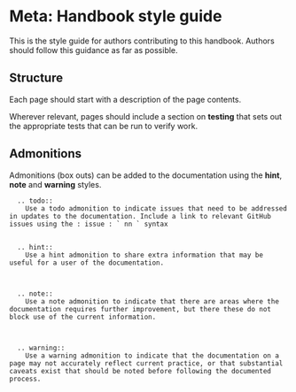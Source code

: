 # Meta: Handbook style guide

This is the style guide for authors contributing to this handbook. Authors should follow this guidance as far as possible. 

## Structure

Each page should start with a description of the page contents. 

Wherever relevant, pages should include a section on **testing** that sets out the appropriate tests that can be run to verify work. 

## Admonitions

Admonitions (box outs) can be added to the documentation using the **hint**, **note** and **warning** styles.


```eval_rst 
  .. todo:: 
    Use a todo admonition to indicate issues that need to be addressed in updates to the documentation. Include a link to relevant GitHub issues using the : issue : ` nn ` syntax
```


```eval_rst

  .. hint:: 
    Use a hint admonition to share extra information that may be useful for a user of the documentation.
    
``` 

```eval_rst

  .. note:: 
    Use a note admonition to indicate that there are areas where the documentation requires further improvement, but there these do not block use of the current information.
    
``` 


```eval_rst

  .. warning:: 
    Use a warning admonition to indicate that the documentation on a page may not accurately reflect current practice, or that substantial caveats exist that should be noted before following the documented process.
    
``` 


